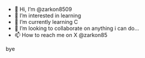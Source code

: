 - 👋 Hi, I’m @zarkon8509
- 👀 I’m interested in learning
- 🌱 I’m currently learning C
- 💞️ I’m looking to collaborate on anything i can do...
- 📫 How to reach me on X @zarkon85

bye

<!---
zarkon8509/zarkon8509 is a ✨ special ✨ repository because its `README.md` (this file) appears on your GitHub profile.
You can click the Preview link to take a look at your changes.
--->
